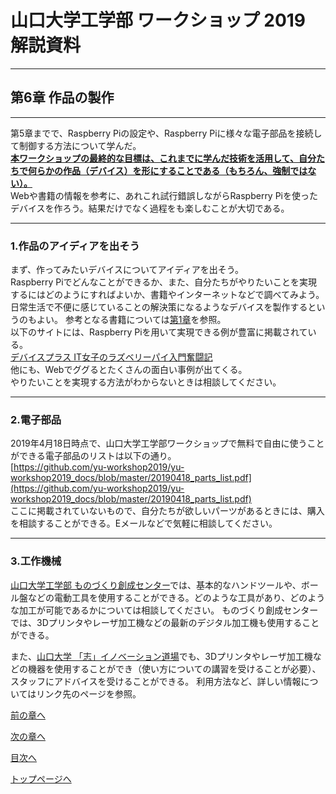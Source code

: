 
# 山口大学工学部 ワークショップ 2019  解説資料


---

## 第6章 作品の製作

---

第5章までで、Raspberry Piの設定や、Raspberry Piに様々な電子部品を接続して制御する方法について学んだ。  
<b><u>本ワークショップの最終的な目標は、これまでに学んだ技術を活用して、自分たちで何らかの作品（デバイス）を形にすることである（もちろん、強制ではない）。</u></b>  
Webや書籍の情報を参考に、あれこれ試行錯誤しながらRaspberry Piを使ったデバイスを作ろう。結果だけでなく過程をも楽しむことが大切である。

---

### 1.作品のアイディアを出そう 

まず、作ってみたいデバイスについてアイディアを出そう。  
Raspberry Piでどんなことができるか、また、自分たちがやりたいことを実現するにはどのようにすればよいか、書籍やインターネットなどで調べてみよう。
日常生活で不便に感じていることの解決策になるようなデバイスを製作するというのもよい。
参考となる書籍については[第1章](https://yu-workshop2019.github.io/chapter_1/chapter_1)を参照。  
以下のサイトには、Raspberry Piを用いて実現できる例が豊富に掲載されている。  
[デバイスプラス IT女子のラズベリーパイ入門奮闘記](https://deviceplus.jp/hobby/entry_001/)  
他にも、Webでググるとたくさんの面白い事例が出てくる。  
やりたいことを実現する方法がわからないときは相談してください。

---

### 2.電子部品

2019年4月18日時点で、山口大学工学部ワークショップで無料で自由に使うことができる電子部品のリストは以下の通り。  
[https://github.com/yu-workshop2019/yu-workshop2019_docs/blob/master/20190418_parts_list.pdf](https://github.com/yu-workshop2019/yu-workshop2019_docs/blob/master/20190418_parts_list.pdf)  
ここに掲載されていないもので、自分たちが欲しいパーツがあるときには、購入を相談することができる。Eメールなどで気軽に相談してください。

---

### 3.工作機械

[山口大学工学部 ものづくり創成センター](http://www.mono.eng.yamaguchi-u.ac.jp/)では、基本的なハンドツールや、ボール盤などの電動工具を使用することができる。どのような工具があり、どのような加工が可能であるかについては相談してください。
ものづくり創成センターでは、3Dプリンタやレーザ加工機などの最新のデジタル加工機も使用することができる。

また、[山口大学 「志」イノベーション道場](http://kokorozashi-dojo.sangaku.yamaguchi-u.ac.jp/)でも、3Dプリンタやレーザ加工機などの機器を使用することができ（使い方についての講習を受けることが必要）、スタッフにアドバイスを受けることができる。
利用方法など、詳しい情報についてはリンク先のページを参照。


[前の章へ](https://yu-workshop2019.github.io/chapter_5/chapter_5)


[次の章へ](https://yu-workshop2019.github.io/chapter_7/chapter_7)


[目次へ](https://yu-workshop2019.github.io/manual)


[トップページへ](https://yu-workshop2019.github.io/)
